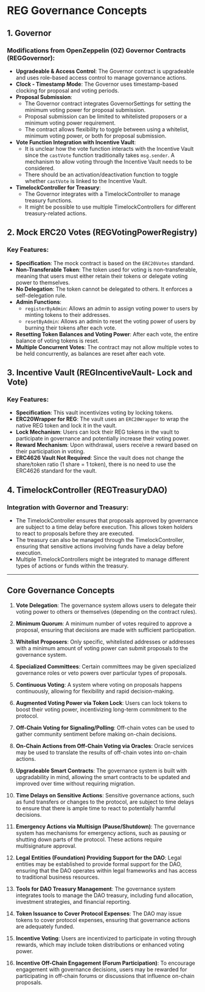 # REG Governance Concepts

## 1. Governor

### Modifications from OpenZeppelin (OZ) Governor Contracts (REGGovernor):

- **Upgradeable & Access Control**: The Governor contract is upgradeable and uses role-based access control to manage governance actions.
- **Clock - Timestamp Mode**: The Governor uses timestamp-based clocking for proposal and voting periods.
- **Proposal Submission**:
  - The Governor contract integrates GovernorSettings for setting the minimum voting power for proposal submission.
  - Proposal submission can be limited to whitelisted proposers or a minimum voting power requirement.
  - The contract allows flexibility to toggle between using a whitelist, minimum voting power, or both for proposal submission.
- **Vote Function Integration with Incentive Vault**:
  - It is unclear how the vote function interacts with the Incentive Vault since the `castVote` function traditionally takes `msg.sender`. A mechanism to allow voting through the Incentive Vault needs to be considered.
  - There should be an activation/deactivation function to toggle whether `castVote` is linked to the Incentive Vault.
- **TimelockController for Treasury**:
  - The Governor integrates with a TimelockController to manage treasury functions.
  - It might be possible to use multiple TimelockControllers for different treasury-related actions.

## 2. Mock ERC20 Votes (REGVotingPowerRegistry)

### Key Features:

- **Specification**: The mock contract is based on the `ERC20Votes` standard.
- **Non-Transferable Token**: The token used for voting is non-transferable, meaning that users must either retain their tokens or delegate voting power to themselves.
- **No Delegation**: The token cannot be delegated to others. It enforces a self-delegation rule.
- **Admin Functions**:
  - `registerByAdmin`: Allows an admin to assign voting power to users by minting tokens to their addresses.
  - `resetByAdmin`: Allows an admin to reset the voting power of users by burning their tokens after each vote.
- **Resetting Token Balances and Voting Power**: After each vote, the entire balance of voting tokens is reset.
- **Multiple Concurrent Votes**: The contract may not allow multiple votes to be held concurrently, as balances are reset after each vote.

## 3. Incentive Vault (REGIncentiveVault- Lock and Vote)

### Key Features:

- **Specification**: This vault incentivizes voting by locking tokens.
- **ERC20Wrapper for REG**: The vault uses an `ERC20Wrapper` to wrap the native REG token and lock it in the vault.
- **Lock Mechanism**: Users can lock their REG tokens in the vault to participate in governance and potentially increase their voting power.
- **Reward Mechanism**: Upon withdrawal, users receive a reward based on their participation in voting.
- **ERC4626 Vault Not Required**: Since the vault does not change the share/token ratio (1 share = 1 token), there is no need to use the ERC4626 standard for the vault.

## 4. TimelockController (REGTreasuryDAO)

### Integration with Governor and Treasury:

- The TimelockController ensures that proposals approved by governance are subject to a time delay before execution. This allows token holders to react to proposals before they are executed.
- The treasury can also be managed through the TimelockController, ensuring that sensitive actions involving funds have a delay before execution.
- Multiple TimelockControllers might be integrated to manage different types of actions or funds within the treasury.

---

## Core Governance Concepts

1. **Vote Delegation**: The governance system allows users to delegate their voting power to others or themselves (depending on the contract rules).

2. **Minimum Quorum**: A minimum number of votes required to approve a proposal, ensuring that decisions are made with sufficient participation.

3. **Whitelist Proposers**: Only specific, whitelisted addresses or addresses with a minimum amount of voting power can submit proposals to the governance system.

4. **Specialized Committees**: Certain committees may be given specialized governance roles or veto powers over particular types of proposals.

5. **Continuous Voting**: A system where voting on proposals happens continuously, allowing for flexibility and rapid decision-making.

6. **Augmented Voting Power via Token Lock**: Users can lock tokens to boost their voting power, incentivizing long-term commitment to the protocol.

7. **Off-Chain Voting for Signaling/Polling**: Off-chain votes can be used to gather community sentiment before making on-chain decisions.

8. **On-Chain Actions from Off-Chain Voting via Oracles**: Oracle services may be used to translate the results of off-chain votes into on-chain actions.

9. **Upgradeable Smart Contracts**: The governance system is built with upgradability in mind, allowing the smart contracts to be updated and improved over time without requiring migration.

10. **Time Delays on Sensitive Actions**: Sensitive governance actions, such as fund transfers or changes to the protocol, are subject to time delays to ensure that there is ample time to react to potentially harmful decisions.

11. **Emergency Actions via Multisign (Pause/Shutdown)**: The governance system has mechanisms for emergency actions, such as pausing or shutting down parts of the protocol. These actions require multisignature approval.

12. **Legal Entities (Foundation) Providing Support for the DAO**: Legal entities may be established to provide formal support for the DAO, ensuring that the DAO operates within legal frameworks and has access to traditional business resources.

13. **Tools for DAO Treasury Management**: The governance system integrates tools to manage the DAO treasury, including fund allocation, investment strategies, and financial reporting.

14. **Token Issuance to Cover Protocol Expenses**: The DAO may issue tokens to cover protocol expenses, ensuring that governance actions are adequately funded.

15. **Incentive Voting**: Users are incentivized to participate in voting through rewards, which may include token distributions or enhanced voting power.

16. **Incentive Off-Chain Engagement (Forum Participation)**: To encourage engagement with governance decisions, users may be rewarded for participating in off-chain forums or discussions that influence on-chain proposals.
